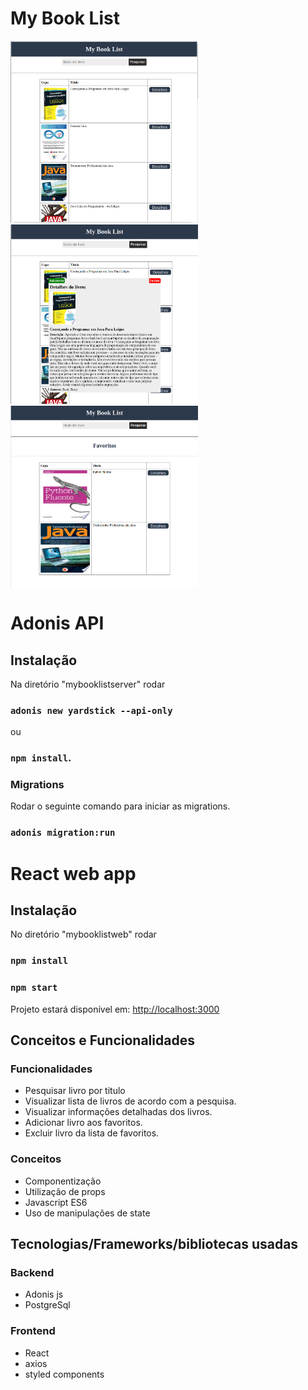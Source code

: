 # My Book List

<img src="https://github.com/luisrodrigoads/mybooklist/blob/main/image2.png" width="300" title="Project image">
<img src="https://github.com/luisrodrigoads/mybooklist/blob/main/image3.png" width="300" title="Project image">
<img src="https://github.com/luisrodrigoads/mybooklist/blob/main/image4.png" width="300" title="Project image">

# Adonis API 

## Instalação

Na diretório "mybooklistserver" rodar

### `adonis new yardstick --api-only`

ou 

### `npm install`.


### Migrations

Rodar o seguinte comando para iniciar as migrations.

### `adonis migration:run`

# React web app

## Instalação

No diretório "mybooklistweb" rodar

### `npm install`

### `npm start`

Projeto estará disponível em: [http://localhost:3000](http://localhost:3000) 

## Conceitos e Funcionalidades 

### Funcionalidades

- Pesquisar livro por titulo
- Visualizar lista de livros de acordo com a pesquisa.
- Visualizar informações detalhadas dos livros.
- Adicionar livro aos favoritos.
- Excluir livro da lista de favoritos.

### Conceitos

- Componentização
- Utilização de props
- Javascript ES6
- Uso de manipulações de state

## Tecnologias/Frameworks/bibliotecas usadas

### Backend

- Adonis js
- PostgreSql

### Frontend

- React
- axios
- styled components





